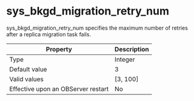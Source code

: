 sys_bkgd_migration_retry_num
=================================================

sys_bkgd_migration_retry_num specifies the maximum number of retries after a replica migration task fails.


| **Property** | **Description** |
|------------------|------------|
| Type | Integer |
| Default value | 3 |
| Valid values | \[3, 100\] |
| Effective upon an OBServer restart | No |



